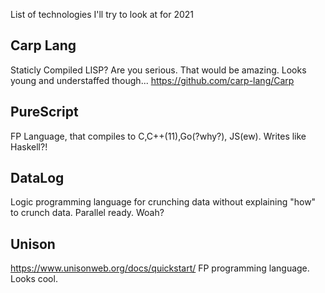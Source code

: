 List of technologies I'll try to look at for 2021

## Carp Lang
Staticly Compiled LISP? Are you serious. That would be amazing. Looks young and understaffed though...
https://github.com/carp-lang/Carp

## PureScript
FP Language, that compiles to C,C++(11),Go(?why?), JS(ew). Writes like Haskell?!

## DataLog
Logic programming language for crunching data without explaining "how" to crunch data. Parallel ready. Woah?

## Unison
https://www.unisonweb.org/docs/quickstart/
FP programming language. Looks cool.
